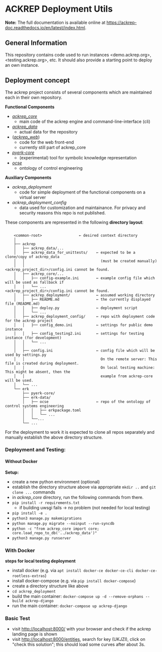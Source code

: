 # ACKREP Deployment Utils

**Note:** The full documentation is available online at <https://ackrep-doc.readthedocs.io/en/latest/index.html>.

## General Information

This repository contains code used to run instances <demo.ackrep.org>, <testing.ackrep.org>, etc. It should also provide a starting point to deploy an own instance.

## Deployment concept

The ackrep project consists of several components which are maintained each in their own repository.


**Functional Components**

- *[ackrep_core](https://github.com/cknoll/ackrep_core)*
    - main code of the ackrep engine and command-line-interface (cli)
- *[ackrep_data](https://github.com/cknoll/ackrep_data)*
    - actual data for the repository
- (*[ackrep_web](https://github.com/cknoll/ackrep_core/tree/main/ackrep_web)*)
    - code for the web front-end
    - currently still part of ackrep_core
- *[pyerk-core](https://github.com/ackrep-org/pyerk-core)*
    - (experimental) tool for symbolic knowledge representation
- *[ocse](https://github.com/ackrep-org/ocse)*
    - ontology of control engineering

**Auxiliary Components**

- *ackrep_deployment*
    - code for simple deployment of the functional components on a virtual server
- *ackrep_deployment_config*
    - data used for customization and maintainance. For privacy and security reasons this repo is not published.

<a name="directory-layout"></a>
These components are represented in the following **directory layout**:

```

    <common-root>                 ← desired context directory
    │
    ├── ackrep              
    │   ├── ackrep_data/...
    │   ├── ackrep_data_for_unittests/    ← expected to be a clone/copy of ackrep_data
    │   │                                   (must be created manually)
    │   │                                   <ackrep_project_dir>/config.ini cannot be found.
    │   ├── ackrep_core/...
    │   │   ├── config-example.ini        ← example config file which will be used as fallback if
    │   │   └── ...                         <ackrep_project_dir>/config.ini cannot be found.
    │   ├── ackrep_deployment/            ← assumed working directory
    │   │   ├── README.md                 ← the currently displayed file (README.md)
    │   │   ├── deploy.py                 ← deployment script
    │   │   └── ...                       
    │   ├── ackrep_deployment_config/     ← repo with deployment code for the ackrep project
    │   │   ├── config_demo.ini           ← settings for public demo instance
    │   │   ├── config_testing2.ini       ← settings for testing instance (for development)
    │   │   └── ...                       
    │   │                                 
    │   ├── config.ini                    ← config file which will be used by settings.py
    │   │                                   On the remote server: This file is created during deployment.
    │   │                                   On local testing machine: This might be absent, then the
    │   │                                   example from ackrep-core will be used.
    │   └── ...
    └── erk
        ├── pyerk-core/
        ├── erk-data/
        │   ├── ocse                      ← repo of the ontology of control systems engineering
        │   │   ├── erkpackage.toml           
        │   │   └── ...
        │   └──...                       
        └── ...
```

For the deployment to work it is expected to clone all repos separately and manually establish the above directory structure.

### Deployment and Testing:


#### Without Docker

**Setup:**

- create a new python environment (optional)
- establish the directory structure above via appropriate `mkdir ..` and `git clone ...` commands
- in *ackrep_core* directory, run the following commands from there.
- `pip install -r requirements.txt`
    - if building uwsgi fails → no problem (not needed for local testing)
- `pip install -e .`
- `python3 manage.py makemigrations`
- `python manage.py migrate --noinput --run-syncdb`
- `python -c "from ackrep_core import core; core.load_repo_to_db('../ackrep_data')"`
- `python3 manage.py runserver`


### With Docker


**steps for local testing deployment**
- install docker (e.g. via `apt install docker-ce docker-ce-cli docker-ce-rootless-extras`)
- install docker-compose (e.g. via `pip install docker-compose`)
- create a directory structure like above
- `cd ackrep_deployment`
- build the main container: `docker-compose up -d --remove-orphans --build ackrep-django`
- run the main container: `docker-compose up ackrep-django`



### Basic Test

- visit <http://localhost:8000/> with your browser and check if the ackrep landing page is shown
- visit <http://localhost:8000/entities>, search for key (UKJZI), click on "check this solution"; this should load some curves after about 3s.


